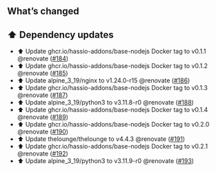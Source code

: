 ## What’s changed

## ⬆️ Dependency updates

- ⬆️ Update ghcr.io/hassio-addons/base-nodejs Docker tag to v0.1.1 @renovate ([#184](https://github.com/hassio-addons/addon-thelounge/pull/184))
- ⬆️ Update ghcr.io/hassio-addons/base-nodejs Docker tag to v0.1.2 @renovate ([#185](https://github.com/hassio-addons/addon-thelounge/pull/185))
- ⬆️ Update alpine_3_19/nginx to v1.24.0-r15 @renovate ([#186](https://github.com/hassio-addons/addon-thelounge/pull/186))
- ⬆️ Update ghcr.io/hassio-addons/base-nodejs Docker tag to v0.1.3 @renovate ([#187](https://github.com/hassio-addons/addon-thelounge/pull/187))
- ⬆️ Update alpine_3_19/python3 to v3.11.8-r0 @renovate ([#188](https://github.com/hassio-addons/addon-thelounge/pull/188))
- ⬆️ Update ghcr.io/hassio-addons/base-nodejs Docker tag to v0.1.4 @renovate ([#189](https://github.com/hassio-addons/addon-thelounge/pull/189))
- ⬆️ Update ghcr.io/hassio-addons/base-nodejs Docker tag to v0.2.0 @renovate ([#190](https://github.com/hassio-addons/addon-thelounge/pull/190))
- ⬆️ Update thelounge/thelounge to v4.4.3 @renovate ([#191](https://github.com/hassio-addons/addon-thelounge/pull/191))
- ⬆️ Update ghcr.io/hassio-addons/base-nodejs Docker tag to v0.2.1 @renovate ([#192](https://github.com/hassio-addons/addon-thelounge/pull/192))
- ⬆️ Update alpine_3_19/python3 to v3.11.9-r0 @renovate ([#193](https://github.com/hassio-addons/addon-thelounge/pull/193))
